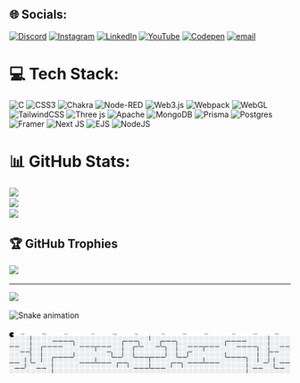 
## 🌐 Socials:
[![Discord](https://img.shields.io/badge/Discord-%237289DA.svg?logo=discord&logoColor=white)](https://discord.gg/https://discord.gg/u99NpCX8aE) [![Instagram](https://img.shields.io/badge/Instagram-%23E4405F.svg?logo=Instagram&logoColor=white)](https://instagram.com/https://www.instagram.com/kenilcoder/) [![LinkedIn](https://img.shields.io/badge/LinkedIn-%230077B5.svg?logo=linkedin&logoColor=white)](https://linkedin.com/in/https://www.linkedin.com/in/kenil-sangani/ ) [![YouTube](https://img.shields.io/badge/YouTube-%23FF0000.svg?logo=YouTube&logoColor=white)](https://youtube.com/@https://www.youtube.com/@kenilgamer3035) [![Codepen](https://img.shields.io/badge/Codepen-000000?logo=codepen&logoColor=white)](https://codepen.io/kenilgamer) [![email](https://img.shields.io/badge/Email-D14836?logo=gmail&logoColor=white)](mailto:kenilk677@gmail.com) 

# 💻 Tech Stack:
![C](https://img.shields.io/badge/c-%2300599C.svg?style=for-the-badge&logo=c&logoColor=white) ![CSS3](https://img.shields.io/badge/css3-%231572B6.svg?style=for-the-badge&logo=css3&logoColor=white) ![Chakra](https://img.shields.io/badge/chakra-%234ED1C5.svg?style=for-the-badge&logo=chakraui&logoColor=white) ![Node-RED](https://img.shields.io/badge/Node--RED-%238F0000.svg?style=for-the-badge&logo=node-red&logoColor=white) ![Web3.js](https://img.shields.io/badge/web3.js-F16822?style=for-the-badge&logo=web3.js&logoColor=white) ![Webpack](https://img.shields.io/badge/webpack-%238DD6F9.svg?style=for-the-badge&logo=webpack&logoColor=black) ![WebGL](https://img.shields.io/badge/WebGL-990000?logo=webgl&logoColor=white&style=for-the-badge) ![TailwindCSS](https://img.shields.io/badge/tailwindcss-%2338B2AC.svg?style=for-the-badge&logo=tailwind-css&logoColor=white) ![Three js](https://img.shields.io/badge/threejs-black?style=for-the-badge&logo=three.js&logoColor=white) ![Apache](https://img.shields.io/badge/apache-%23D42029.svg?style=for-the-badge&logo=apache&logoColor=white) ![MongoDB](https://img.shields.io/badge/MongoDB-%234ea94b.svg?style=for-the-badge&logo=mongodb&logoColor=white) ![Prisma](https://img.shields.io/badge/Prisma-3982CE?style=for-the-badge&logo=Prisma&logoColor=white) ![Postgres](https://img.shields.io/badge/postgres-%23316192.svg?style=for-the-badge&logo=postgresql&logoColor=white) ![Framer](https://img.shields.io/badge/Framer-black?style=for-the-badge&logo=framer&logoColor=blue) ![Next JS](https://img.shields.io/badge/Next-black?style=for-the-badge&logo=next.js&logoColor=white) ![EJS](https://img.shields.io/badge/ejs-%23B4CA65.svg?style=for-the-badge&logo=ejs&logoColor=black) ![NodeJS](https://img.shields.io/badge/node.js-6DA55F?style=for-the-badge&logo=node.js&logoColor=white)
# 📊 GitHub Stats:
![](https://github-readme-stats.vercel.app/api?username=kenilgamer&theme=dark&hide_border=false&include_all_commits=false&count_private=false)<br/>
![](https://nirzak-streak-stats.vercel.app/?user=kenilgamer&theme=dark&hide_border=false)<br/>
![](https://github-readme-stats.vercel.app/api/top-langs/?username=kenilgamer&theme=dark&hide_border=false&include_all_commits=false&count_private=false&layout=compact)

## 🏆 GitHub Trophies
![](https://github-profile-trophy.vercel.app/?username=kenilgamer&theme=radical&no-frame=false&no-bg=false&margin-w=4)

---
[![](https://visitcount.itsvg.in/api?id=kenilgamer&icon=0&color=0)](https://visitcount.itsvg.in)

<img src="https://raw.githubusercontent.com/kenilgamer/kenilgamer/output/snake.svg" alt="Snake animation" />

###
<picture>
  <source media="(prefers-color-scheme: dark)" srcset="https://raw.githubusercontent.com/kenilgamer/kenilgamer/output/pacman-contribution-graph-dark.svg">
  <source media="(prefers-color-scheme: light)" srcset="https://raw.githubusercontent.com/kenilgamer/kenilgamer/output/pacman-contribution-graph.svg">
  <img alt="pacman contribution graph" src="https://raw.githubusercontent.com/kenilgamer/kenilgamer/output/pacman-contribution-graph.svg">
</picture>

###
